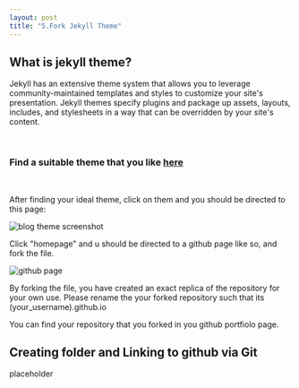 ```yaml
---
layout: post
title: "5.Fork Jekyll Theme"
---
```


<h2>What is jekyll theme?</h2>
<p>Jekyll has an extensive theme system that allows you to leverage community-maintained templates and styles to customize your site's presentation. 
Jekyll themes specify plugins and package up assets, layouts, includes, and stylesheets in a way that can be overridden by your site's content.
</p>
<br />
<h3>Find a suitable theme that you like <a href= "http://jekyllthemes.org/">here</a></h3>
<br />
<p>After finding your ideal theme, click on them and you should be directed to this page:</p>

<img src="https://dfslimjr.github.io/images/caymen-page.png" alt="blog theme screenshot">
  
<!-- ![caymen site](https://dfslimjr.github.io/images/caymen-page.png) -->

<p>Click "homepage" and u should be directed to a github page like so, and fork the file.</p>

<img src= "https://dfslimjr.github.io/images/github-page.png" alt="github page">
  
<p>By forking the file, you have created an exact replica of the repository for your own use. Please rename the your forked repository such that its (your_username).github.io</p>

<p>You can find your repository that you forked in you github portfiolo page.</p>

<h2>Creating folder and Linking to github via Git</h2>
<p>placeholder</p>
    
 



